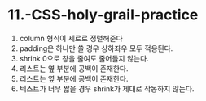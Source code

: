 # 11.-CSS-holy-grail-practice

1. column 형식이 세로로 정렬해준다
2. padding은 하나만 쓸 경우 상하좌우 모두 적용된다.
3. shrink 0으로 창을 줄여도 줄어들지 않는다.
4. 리스트는 옆 부분에 공백이 존재한다.
5. 리스트는 옆 부분에 공백이 존재한다.
6. 텍스트가 너무 짧을 경우 shrink가 제대로 작동하지 않는다.
